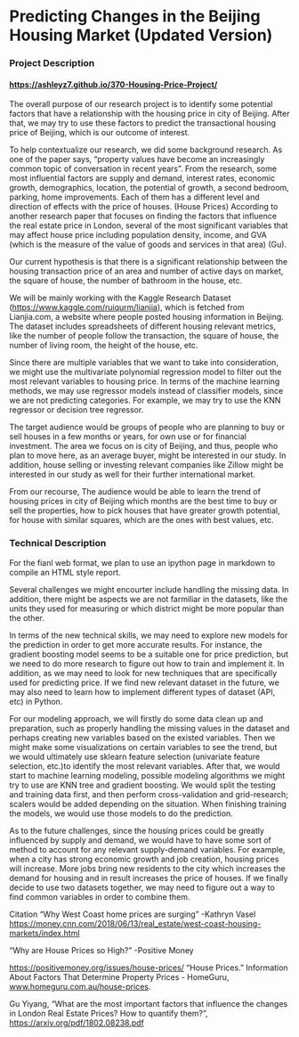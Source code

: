 # Predicting Changes in the Beijing Housing Market (Updated Version)

### Project Description ###

#### https://ashleyz7.github.io/370-Housing-Price-Project/ ####

The overall purpose of our research project is to identify some potential factors that have a relationship with the housing price in city of Beijing. After that, we may try to use these factors to predict the transactional housing price of Beijing, which is our outcome of interest.

To help contextualize our research, we did some background research. As one of the paper says, “property values have become an increasingly common topic of conversation in recent years”. From the research, some most influential factors are supply and demand, interest rates, economic growth, demographics, location, the potential of growth, a second bedroom, parking, home improvements. Each of them has a different level and direction of effects with the price of houses. (House Prices) According to another research paper that focuses on finding the factors that influence the real estate price in London, several of the most significant variables that may affect house price including population density, income, and GVA (which is the measure of the value of goods and services in that area) (Gu).



Our current hypothesis is that there is a significant relationship between the housing transaction price of an area and number of active days on market, the square of house, the number of bathroom in the house, etc. 

We will be mainly working with the Kaggle Research Dataset (https://www.kaggle.com/ruiqurm/lianjia), which is fetched from Lianjia.com, a website where people posted housing information in Beijing. The dataset includes spreadsheets of different housing relevant metrics, like the number of people follow the transaction, the square of house, the number of living room, the height of the house, etc. 

Since there are multiple variables that we want to take into consideration, we might use the multivariate polynomial regression model to filter out the most relevant variables to housing price. In terms of the machine learning methods, we may use regressor models instead of classifier models, since we are not predicting categories. For example, we may try to use the KNN regressor or decision tree regressor.

The target audience would be groups of people who are planning to buy or sell houses in a few months or years, for own use or for financial investment. The area we focus on is city of Beijing, and thus, people who plan to move here, as an average buyer, might be interested in our study. In addition, house selling or investing relevant companies like Zillow might be interested in our study as well for their further international market.

From our recourse, The audience would be able to learn the trend of housing prices in city of Beijing which months are the best time to buy or sell the properties, how to pick houses that have greater growth potential, for house with similar squares, which are the ones with best values, etc. 

### Technical Description ###

For the fianl web format, we plan to use an ipython page in markdown to compile an HTML style report.

Several challenges we might encourter include handling the missing data. In addition, there might be aspects we are not farmiliar in the datasets, like the units they used for measuring or which district might be more popular than the other. 
 
In terms of the new technical skills, we may need to explore new models for the prediction in order to get more accurate results. For instance, the gradient boosting model seems to be a suitable one for price prediction, but we need to do more research to figure out how to train and implement it. In addition, as we may need to look for new techniques that are specifically used for predicting price. If we find new relevant dataset in the future, we may also need to learn how to implement different types of dataset (API, etc) in Python.

For our modeling approach, we will firstly do some data clean up and preparation, such as properly handling the missing values in the dataset and perhaps creating new variables based on the existed variables. Then we might make some visualizations on certain variables to see the trend, but we would ultimately use sklearn feature selection (univariate feature selection, etc.)to identify the most relevant variables. After that, we would start to machine learning modeling, possible modeling algorithms we might try to use are KNN tree and gradient boosting. We would split the testing and training data first, and then perform cross-validation and grid-research; scalers would be added depending on the situation. When finishing training the models, we would use those models to do the prediction.

As to the future challenges, since the housing prices could be greatly influenced by supply and demand, we would have to have some sort of method to account for any relevant supply-demand variables. For example, when a city has strong economic growth and job creation, housing prices will increase. More jobs bring new residents to the city which increases the demand for housing and in result increases the price of houses. If we finally decide to use two datasets together, we may need to figure out a way to find common variables in order to combine them.

Citation
“Why West Coast home prices are surging” -Kathryn Vasel https://money.cnn.com/2018/06/13/real_estate/west-coast-housing-markets/index.html

“Why are House Prices so High?” -Positive Money

https://positivemoney.org/issues/house-prices/
“House Prices.” Information About Factors That Determine Property Prices - HomeGuru, www.homeguru.com.au/house-prices.

Gu Yiyang, “What are the most important factors that influence the changes in London Real Estate Prices? How to quantify them?”,  https://arxiv.org/pdf/1802.08238.pdf
